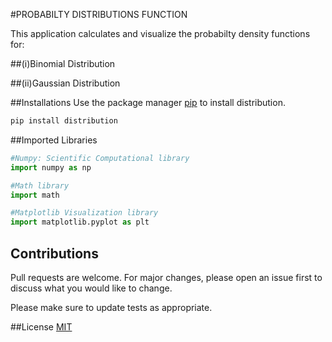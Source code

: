 #PROBABILTY DISTRIBUTIONS FUNCTION

This application calculates and visualize the probabilty density functions for:

##(i)Binomial Distribution

##(ii)Gaussian Distribution


##Installations
Use the package manager [pip](https://pip.pypa.io/en/stable/) to install distribution.

```bash
pip install distribution
```


##Imported Libraries
```python
#Numpy: Scientific Computational library
import numpy as np

#Math library
import math

#Matplotlib Visualization library
import matplotlib.pyplot as plt

```

## Contributions
Pull requests are welcome. For major changes, please open an issue first to discuss what you would like to change.

Please make sure to update tests as appropriate.

##License
[MIT](https://choosealicense.com/licenses/mit/)

